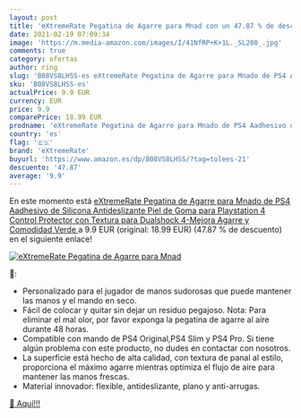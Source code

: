 ```yaml
---
layout: post
title: 'eXtremeRate Pegatina de Agarre para Mnad con un 47.87 % de descuento'
date: 2021-02-19 07:09:34
image: 'https://m.media-amazon.com/images/I/41NfRP+K+1L._SL200_.jpg'
comments: true
category: ofertas
author: ring
slug: 'B08VS8LHSS-es eXtremeRate Pegatina de Agarre para Mnado de PS4 Aadhesivo...'
sku: 'B08VS8LHSS-es'
actualPrice: 9.9 EUR
currency: EUR
price: 9.9
comparePrice: 18.99 EUR
prodname: 'eXtremeRate Pegatina de Agarre para Mnado de PS4 Aadhesivo de Silicona Antideslizante Piel de Goma para Playstation 4 Control Protector con Textura para Dualshock 4-Mejora Agarre y Comodidad Verde '
country: 'es'
flag: '🇪🇸'
brand: 'eXtremeRate'
buyurl: 'https://www.amazon.es/dp/B08VS8LHSS/?tag=tolees-21'
descuento: '47.87'
average: '9.9'
---
```


En este momento está [eXtremeRate Pegatina de Agarre para Mnado de PS4 Aadhesivo de Silicona Antideslizante Piel de Goma para Playstation 4 Control Protector con Textura para Dualshock 4-Mejora Agarre y Comodidad Verde ](https://www.amazon.es/dp/B08VS8LHSS/?tag=tolees-21) a 9.9 EUR (original: 18.99 EUR) (47.87 %  de descuento) en el siguiente enlace!

[![eXtremeRate Pegatina de Agarre para Mnad](https://m.media-amazon.com/images/I/41NfRP+K+1L._SL200_.jpg)](https://www.amazon.es/dp/B08VS8LHSS/?tag=tolees-21)

🔎:

- Personalizado para el jugador de manos sudorosas que puede mantener las manos y el mando en seco.
- Fácil de colocar y quitar sin dejar un residuo pegajoso. Nota: Para eliminar el mal olor, por favor exponga la pegatina de agarre al aire durante 48 horas.
- Compatible con mando de PS4 Original,PS4 Slim y PS4 Pro. Si tiene algún problema con este producto, no dudes en contactar con nosotros.
- La superficie está hecho de alta calidad, con textura de panal al estilo, proporciona el máximo agarre mientras optimiza el flujo de aire para mantener las manos frescas.
- Material innovador: flexible, antideslizante, plano y anti-arrugas.

[🛒 Aquí!!!](https://www.amazon.es/dp/B08VS8LHSS/?tag=tolees-21)
